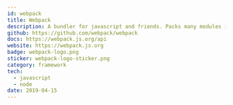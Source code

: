 ```yaml
---
id: webpack
title: Webpack
description: A bundler for javascript and friends. Packs many modules into a few bundled assets. Code Splitting allows for loading parts of the application on demand.
github: https://github.com/webpack/webpack
docs: https://webpack.js.org/api
website: https://webpack.js.org
badge: webpack-logo.png
sticker: webpack-logo-sticker.png
category: framework
tech: 
  - javascript
  - node
date: 2019-04-15
---
```

